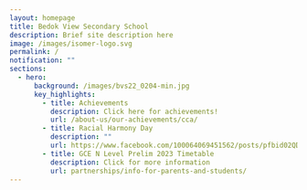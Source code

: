 ```yaml
---
layout: homepage
title: Bedok View Secondary School
description: Brief site description here
image: /images/isomer-logo.svg
permalink: /
notification: ""
sections:
  - hero:
      background: /images/bvs22_0204-min.jpg
      key_highlights:
        - title: Achievements
          description: Click here for achievements!
          url: /about-us/our-achievements/cca/
        - title: Racial Harmony Day
          description: ""
          url: https://www.facebook.com/100064069451562/posts/pfbid02QDkXZJnVrxpFNSGA8cZWQFS7NXTWBaUHza6cntUgJbN36SBNLczgYtFc99THFaTjl/?mibextid=cr9u03
        - title: GCE N Level Prelim 2023 Timetable
          description: Click for more information
          url: partnerships/info-for-parents-and-students/
---
```

